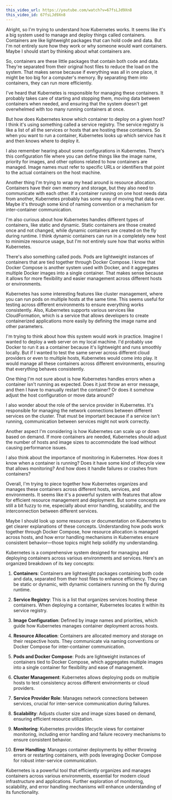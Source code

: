 ```yaml
---
this_video_url: https://youtube.com/watch?v=67fsLJd9Xn8
this_video_id: 67fsLJd9Xn8
---
```

<think>
Alright, so I'm trying to understand how Kubernetes works. It seems like it's a big system used to manage and deploy things called containers. Containers are like lightweight packages that can hold code and data. But I'm not entirely sure how they work or why someone would want containers. Maybe I should start by thinking about what containers are.

So, containers are these little packages that contain both code and data. They're separated from their original host files to reduce the load on the system. That makes sense because if everything was all in one place, it might be too big for a computer's memory. By separating them into containers, they can run more efficiently.

I've heard that Kubernetes is responsible for managing these containers. It probably takes care of starting and stopping them, moving data between containers when needed, and ensuring that the system doesn't get overwhelmed with too many running containers at once.

But how does Kubernetes know which container to deploy on a given host? I think it's using something called a service registry. The service registry is like a list of all the services or hosts that are hosting these containers. So when you want to run a container, Kubernetes looks up which service has it and then knows where to deploy it.

I also remember hearing about some configurations in Kubernetes. There's this configuration file where you can define things like the image name, priority for images, and other options related to how containers are managed. Image names must refer to specific URLs or identifiers that point to the actual containers on the host machine.

Another thing I'm trying to wrap my head around is resource allocation. Containers have their own memory and storage, but they also need to communicate with each other. If a container running on one host needs data from another, Kubernetes probably has some way of moving that data over. Maybe it's through some kind of naming convention or a mechanism for inter-container communication.

I'm also curious about how Kubernetes handles different types of containers, like static and dynamic. Static containers are those created once and not changed, while dynamic containers are created on the fly during runtime. I think dynamic containers can run in a completely new host to minimize resource usage, but I'm not entirely sure how that works within Kubernetes.

There's also something called pods. Pods are lightweight instances of containers that are tied together through Docker Compose. I know that Docker Compose is another system used with Docker, and it aggregates multiple Docker images into a single container. That makes sense because it allows for more flexibility and easier management across different hosts or environments.

Kubernetes has some interesting features like cluster management, where you can run pods on multiple hosts at the same time. This seems useful for testing across different environments to ensure everything works consistently. Also, Kubernetes supports various services like CloudFormation, which is a service that allows developers to create containerized applications more easily by defining the image name and other parameters.

I'm trying to think about how this system would work in practice. Imagine I wanted to deploy a web server on my local machine. I'd probably use Docker to run it as a container because it's lightweight and runs smoothly locally. But if I wanted to test the same server across different cloud providers or even to multiple hosts, Kubernetes would come into play. It would manage all these containers across different environments, ensuring that everything behaves consistently.

One thing I'm not sure about is how Kubernetes handles errors when a container isn't running as expected. Does it just throw an error message, and then I have to manually restart the container? Or does it somehow adjust the host configuration or move data around?

I also wonder about the role of the service provider in Kubernetes. It's responsible for managing the network connections between different services on the cluster. That must be important because if a service isn't running, communication between services might not work correctly.

Another aspect I'm considering is how Kubernetes can scale up or down based on demand. If more containers are needed, Kubernetes should adjust the number of hosts and image sizes to accommodate the load without causing performance issues.

I also think about the importance of monitoring in Kubernetes. How does it know when a container is running? Does it have some kind of lifecycle view that allows monitoring? And how does it handle failures or crashes from containers?

Overall, I'm trying to piece together how Kubernetes organizes and manages these containers across different hosts, services, and environments. It seems like it's a powerful system with features that allow for efficient resource management and deployment. But some concepts are still a bit fuzzy to me, especially about error handling, scalability, and the interconnection between different services.

Maybe I should look up some resources or documentation on Kubernetes to get clearer explanations of these concepts. Understanding how pods work together through Docker Compose, how resource allocation is managed across hosts, and how error handling mechanisms in Kubernetes ensure consistent behavior—those topics might help solidify my understanding.
</think>

Kubernetes is a comprehensive system designed for managing and deploying containers across various environments and services. Here's an organized breakdown of its key concepts:

1. **Containers**: Containers are lightweight packages containing both code and data, separated from their host files to enhance efficiency. They can be static or dynamic, with dynamic containers running on the fly during runtime.

2. **Service Registry**: This is a list that organizes services hosting these containers. When deploying a container, Kubernetes locates it within its service registry.

3. **Image Configuration**: Defined by image names and priorities, which guide how Kubernetes manages container deployment across hosts.

4. **Resource Allocation**: Containers are allocated memory and storage on their respective hosts. They communicate via naming conventions or Docker Compose for inter-container communication.

5. **Pods and Docker Compose**: Pods are lightweight instances of containers tied to Docker Compose, which aggregates multiple images into a single container for flexibility and ease of management.

6. **Cluster Management**: Kubernetes allows deploying pods on multiple hosts to test consistency across different environments or cloud providers.

7. **Service Provider Role**: Manages network connections between services, crucial for inter-service communication during failures.

8. **Scalability**: Adjusts cluster size and image sizes based on demand, ensuring efficient resource utilization.

9. **Monitoring**: Kubernetes provides lifecycle views for container monitoring, including error handling and failure recovery mechanisms to ensure consistent behavior.

10. **Error Handling**: Manages container deployments by either throwing errors or restarting containers, with pods leveraging Docker Compose for robust inter-service communication.

Kubernetes is a powerful tool that efficiently organizes and manages containers across various environments, essential for modern cloud infrastructure and applications. Further exploration of monitoring, scalability, and error handling mechanisms will enhance understanding of its functionality.
